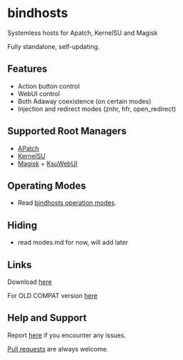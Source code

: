# bindhosts

Systemless hosts for Apatch, KernelSU and Magisk

Fully standalone, self-updating.

## Features
- Action button control
- WebUI control
- Both Adaway coexistence (on certain modes)
- Injection and redirect modes (znhr, hfr, open_redirect)

## Supported Root Managers
- [APatch](https://github.com/bmax121/APatch)
- [KernelSU](https://github.com/tiann/KernelSU)
- [Magisk](https://github.com/topjohnwu/Magisk) + [KsuWebUI](https://github.com/5ec1cff/KsuWebUIStandalone)

## Operating Modes
- Read [bindhosts operation modes](https://github.com/backslashxx/bindhosts/blob/master/Documentation/modes.md).

## Hiding
- read modes.md for now, will add later

## Links
Download [here](https://raw.githubusercontent.com/backslashxx/bindhosts/master/module.zip)

For OLD COMPAT version [here](https://raw.githubusercontent.com/backslashxx/bindhosts/compat/module.zip)

## Help and Support
Report [here](https://github.com/backslashxx/bindhosts/issues) if you encounter any issues.

[Pull requests](https://github.com/backslashxx/bindhosts/pulls) are always welcome.
